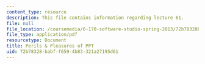```yaml
---
content_type: resource
description: This file contains information regarding lecture 61.
file: null
file_location: /coursemedia/6-170-software-studio-spring-2013/72b78328babff6594b83321a27195d61_MIT6_170S13_61-powerpoint.pdf
file_type: application/pdf
resourcetype: Document
title: Perils & Pleasures of PPT
uid: 72b78328-babf-f659-4b83-321a27195d61
---
```

